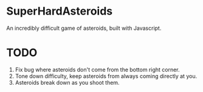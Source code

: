 SuperHardAsteroids
==================

An incredibly difficult game of asteroids, built with Javascript.

TODO
====

1. Fix bug where asteroids don't come from the bottom right corner.
2. Tone down difficulty, keep asteroids from always coming directly at you.
3. Asteroids break down as you shoot them.
